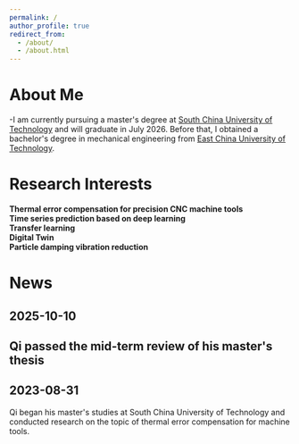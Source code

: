 ```yaml
---
permalink: /
author_profile: true
redirect_from: 
  - /about/
  - /about.html
---
```

About Me
======
-I am currently pursuing a master's degree at [South China University of Technology](https://www.scut.edu.cn/) and will graduate in July 2026. Before that, I obtained a bachelor's degree in mechanical engineering from [East China University of Technology](https://www.ecust.edu.cn/).

Research Interests
======
**Thermal error compensation for precision CNC machine tools**  
**Time series prediction based on deep learning**  
**Transfer learning**  
**Digital Twin**  
**Particle damping vibration reduction**  

News
======
**2025-10-10**   
------
Qi passed the mid-term review of his master's thesis   
------   
**2023-08-31**   
------   
Qi began his master's studies at South China University of Technology and conducted research on the topic of thermal error compensation for machine tools.   
